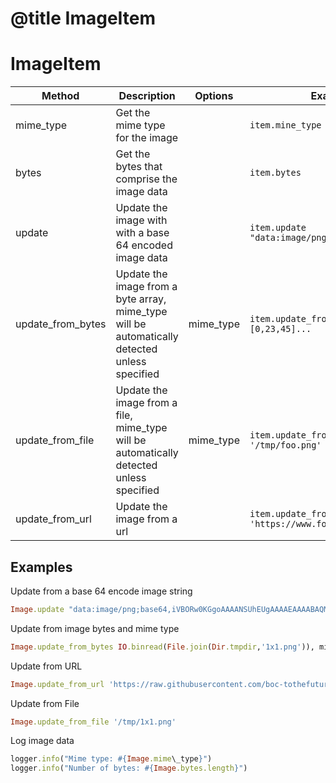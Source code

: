 # @title ImageItem


# ImageItem

| Method            | Description                                                                                   | Options   | Example                                                 |
| ----------------- | --------------------------------------------------------------------------------------------- | --------- | ------------------------------------------------------- |
| mime_type         | Get the mime type for the image                                                               |           | `item.mine_type`                                        |
| bytes             | Get the bytes that comprise the image data                                                    |           | `item.bytes`                                            |
| update            | Update the image with with a base 64 encoded image data                                       |           | `item.update "data:image/png;base64,iVBO..."`           |
| update_from_bytes | Update the image from a byte array, mime_type will be automatically detected unless specified | mime_type | `item.update_from_bytes [0,23,45]...`                   |
| update_from_file  | Update the image from a file, mime_type will be automatically detected unless specified       | mime_type | `item.update_from_file '/tmp/foo.png'`                  |
| update_from_url   | Update the image from a url                                                                   |           | `item.update_from_url 'https://www.foobar.com/baz.png'` |


## Examples ##

Update from a base 64 encode image string

```ruby
Image.update "data:image/png;base64,iVBORw0KGgoAAAANSUhEUgAAAAEAAAABAQMAAAAl21bKAAAAA1BMVEUAAACnej3aAAAAAXRSTlMAQObYZgAAAApJREFUCNdjYAAAAAIAAeIhvDMAAAAASUVORK5CYII="
```

Update from image bytes and mime type

```ruby
Image.update_from_bytes IO.binread(File.join(Dir.tmpdir,'1x1.png')), mime\_type: 'image/png'
```

Update from URL

```ruby
Image.update_from_url 'https://raw.githubusercontent.com/boc-tothefuture/openhab-jruby/main/features/assets/1x1.png'
```


Update from File

```ruby
Image.update_from_file '/tmp/1x1.png'
```


Log image data
```ruby
logger.info("Mime type: #{Image.mime\_type}")
logger.info("Number of bytes: #{Image.bytes.length}")
```